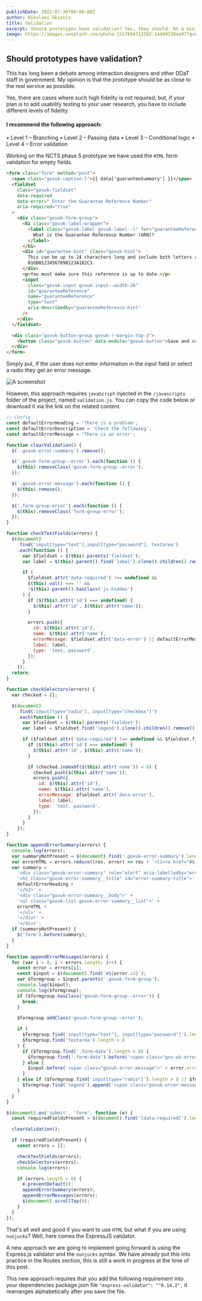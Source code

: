```yaml
---
publishDate: 2022-07-30T00:00:00Z
author: Nikolaos Gkionis
title: Validation
excerpt: Should prototypes have validation? Yes, they should. At a minimum empty field validation needs to be implemented to ensure branching is accurately rendered.
image: https://images.unsplash.com/photo-1517694712202-14dd9538aa97?q=80&w=2970&auto=format&fit=crop&ixlib=rb-4.0.3&ixid=M3wxMjA3fDB8MHxwaG90by1wYWdlfHx8fGVufDB8fHx8fA%3D%3D
---
```


## Should prototypes have validation?

This has long been a debate among interaction designers and other DDaT staff in government. My opinion is that the prototype should be as close to the real service as possible.

Yes, there are cases where such high fidelity is not required; but, if your plan is to add usability testing to your user research, you have to include different levels of fidelity.

#### I recommend the following approach:

• Level 1 – Branching
• Level 2 – Passing data
• Level 3 – Conditional logic
• Level 4 – Error validation

Working on the NCTS phase 5 prototype we have used the `HTML` form validation for empty fields.

```html
<form class="form" method="post">
  <span class="govuk-caption-l">{{ data['guaranteeSummary'] }}</span>
  <fieldset
    class="govuk-fieldset"
    data-required
    data-error=" Enter the Guarantee Reference Number"
    aria-required="true"
  >
    <div class="govuk-form-group">
      <h1 class="govuk-label-wrapper">
        <label class="govuk-label govuk-label--l" for="guaranteeReference">
          What is the Guarantee Reference Number (GRN)?
        </label>
      </h1>
      <div id="guarantee-hint" class="govuk-hint">
        This can be up to 24 characters long and include both letters and numbers. For example,
        01GB01234567890123A1B2C3.
      </div>
      <p>You must make sure this reference is up to date.</p>
      <input
        class="govuk-input govuk-input--width-20"
        id="guaranteeReference"
        name="guaranteeReference"
        type="text"
        aria-describedby="guaranteeReference-hint"
      />
    </div>
  </fieldset>

  <div class="govuk-button-group govuk-!-margin-top-3">
    <button class="govuk-button" data-module="govuk-button">Save and continue</button>
  </div>
</form>
```

Simply put, if the user does not enter information in the input field or select a radio they get an error message.

![A screenshot](src/assets/images/error.png 'A screenshot of the error message')
<br>

However, this approach requires `javaScript` injected in the `/javascripts` folder of the project, named `validation.js`. You can copy the code below or download it via the link on the related content.

```js
// Config
const defaultErrorHeading = 'There is a problem';
const defaultErrorDescription = 'Check the following';
const defaultErrorMessage = 'There is an error';

function clearValidation() {
  $('.govuk-error-summary').remove();

  $('.govuk-form-group--error').each(function () {
    $(this).removeClass('govuk-form-group--error');
  });

  $('.govuk-error-message').each(function () {
    $(this).remove();
  });

  $('.form-group-error').each(function () {
    $(this).removeClass('form-group-error');
  });
}

function checkTextFields(errors) {
  $(document)
    .find('input[type="text"],input[type="password"], textarea')
    .each(function () {
      var $fieldset = $(this).parents('fieldset');
      var label = $(this).parent().find('label').clone().children().remove().end().text();

      if (
        $fieldset.attr('data-required') !== undefined &&
        $(this).val() === '' &&
        !$(this).parent().hasClass('js-hidden')
      ) {
        if ($(this).attr('id') === undefined) {
          $(this).attr('id', $(this).attr('name'));
        }

        errors.push({
          id: $(this).attr('id'),
          name: $(this).attr('name'),
          errorMessage: $fieldset.attr('data-error') || defaultErrorMessage,
          label: label,
          type: 'text, password',
        });
      }
    });
  return;
}

function checkSelectors(errors) {
  var checked = [];

  $(document)
    .find('input[type="radio"], input[type="checkbox"]')
    .each(function () {
      var $fieldset = $(this).parents('fieldset');
      var label = $fieldset.find('legend').clone().children().remove().end().text();

      if ($fieldset.attr('data-required') !== undefined && $fieldset.find(':checked').length === 0) {
        if ($(this).attr('id') === undefined) {
          $(this).attr('id', $(this).attr('name'));
        }

        if (checked.indexOf($(this).attr('name')) < 0) {
          checked.push($(this).attr('name'));
          errors.push({
            id: $(this).attr('id'),
            name: $(this).attr('name'),
            errorMessage: $fieldset.attr('data-error'),
            label: label,
            type: 'text, password',
          });
        }
      }
    });
}

function appendErrorSummary(errors) {
  console.log(errors);
  var summaryNotPresent = $(document).find('.govuk-error-summary').length === 0;
  var errorHTML = errors.reduce((res, error) => res + `<li><a href="#${error.id}">${error.errorMessage}</a></li>`, '');
  var summary =
    '<div class="govuk-error-summary" role="alert" aria-labelledby="error-summary-title" tabindex="-1" data-module="govuk-error-summary">' +
    '<h2 class="govuk-error-summary__title" id="error-summary-title">' +
    defaultErrorHeading +
    '</h2>' +
    '<div class="govuk-error-summary__body">' +
    '<ul class="govuk-list govuk-error-summary__list">' +
    errorHTML +
    '</ul>' +
    '</div>' +
    '</div>';
  if (summaryNotPresent) {
    $('form').before(summary);
  }
}

function appendErrorMessages(errors) {
  for (var i = 0; i < errors.length; i++) {
    const error = errors[i];
    const $input = $(document).find(`#${error.id}`);
    var $formgroup = $input.parents('.govuk-form-group');
    console.log($input);
    console.log($formgroup);
    if ($formgroup.hasClass('govuk-form-group--error')) {
      break;
    }

    $formgroup.addClass('govuk-form-group--error');

    if (
      $formgroup.find('input[type="text"], input[type="password"]').length > 0 ||
      $formgroup.find('textarea').length > 0
    ) {
      if ($formgroup.find('.form-date').length > 0) {
        $formgroup.find('.form-date').before('<span class="gov-uk-error-message">' + error.errorMessage + '</span>');
      } else {
        $input.before('<span class="govuk-error-message">' + error.errorMessage + '</span>');
      }
    } else if ($formgroup.find('input[type="radio"]').length > 0 || $formgroup.find('input[type="checkbox"]')) {
      $formgroup.find('legend').append('<span class="govuk-error-message">' + error.errorMessage + '</span>');
    }
  }
}

$(document).on('submit', 'form', function (e) {
  const requiredFieldsPresent = $(document).find('[data-required]').length > 0;

  clearValidation();

  if (requiredFieldsPresent) {
    const errors = [];

    checkTextFields(errors);
    checkSelectors(errors);
    console.log(errors);

    if (errors.length > 0) {
      e.preventDefault();
      appendErrorSummary(errors);
      appendErrorMessages(errors);
      $(document).scrollTop(0);
    }
  }
});
```

That's all well and good if you want to use `HTML` but what if you are using `nunjucks`? Well, here comes the ExpressJS validator.

A new approach we are going to implement going forward is using the Express.js validator and the `nunjucks` syntax. We have already put this into practice in the Routes section, this is still a work in progress at the time of this post.

This new approach requires that you add the following requirement into your dependencies package.json file `"express-validator": "^6.14.2",` it rearranges alphabetically after you save the file.
